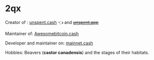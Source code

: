 # 2qx

Creator of : [unspent.cash](https://unspent.cash) 👈 and [~~unspent.app~~](https://unspent.app)

Maintainer of: [Awesomebitcoin.cash](https://awesomebitcoin.cash)

Developer and maintainer on: [mainnet.cash](https://mainnet.cash)

Hobbies: Beavers (**castor canadensis**) and the stages of their habitats.
